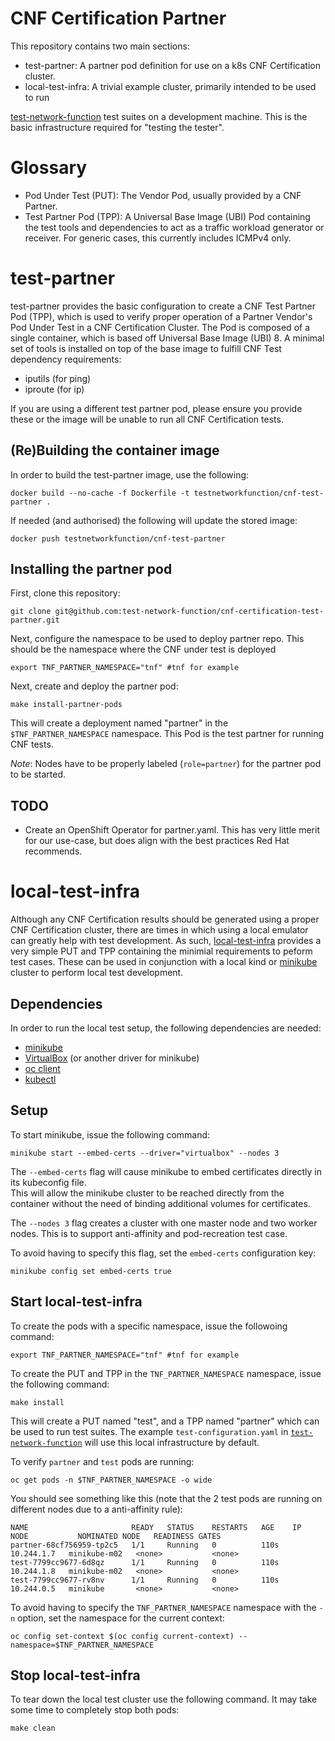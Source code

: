 # CNF Certification Partner

This repository contains two main sections:
* test-partner:  A partner pod definition for use on a k8s CNF Certification cluster.
* local-test-infra:  A trivial example cluster, primarily intended to be used to run


[test-network-function](https://github.com/test-network-function/test-network-function) test suites on a development machine.
This is the basic infrastructure required for "testing the tester".

# Glossary

* Pod Under Test (PUT): The Vendor Pod, usually provided by a CNF Partner.
* Test Partner Pod (TPP): A Universal Base Image (UBI) Pod containing the test tools and dependencies to act as a
traffic workload generator or receiver.  For generic cases, this currently includes ICMPv4 only.

# test-partner

test-partner provides the basic configuration to create a CNF Test Partner Pod (TPP), which is used to verify proper
operation of a Partner Vendor's Pod Under Test in a CNF Certification Cluster.  The Pod is composed of a single
container, which is based off Universal Base Image (UBI) 8.  A minimal set of tools is installed on top of the base
image to fulfill CNF Test dependency requirements:
* iputils (for ping)
* iproute (for ip)

If you are using a different test partner pod, please ensure you provide these or the image will be unable to run all CNF
Certification tests.

## (Re)Building the container image

In order to build the test-partner image, use the following:

```shell-script
docker build --no-cache -f Dockerfile -t testnetworkfunction/cnf-test-partner .
```

If needed (and authorised) the following will update the stored image:

```shell-script
docker push testnetworkfunction/cnf-test-partner
```

## Installing the partner pod

First, clone this repository:

```shell-script
git clone git@github.com:test-network-function/cnf-certification-test-partner.git
```

Next, configure the namespace to be used to deploy partner repo. This should be the namespace where the CNF under test is deployed
```shell-script
export TNF_PARTNER_NAMESPACE="tnf" #tnf for example
```

Next, create and deploy the partner pod:

```shell-script
make install-partner-pods
```


This will create a deployment named "partner" in the `$TNF_PARTNER_NAMESPACE` namespace.  This Pod is the test partner for running CNF
tests.

*Note*: Nodes have to be properly labeled (`role=partner`) for the partner pod to be started.
## TODO

* Create an OpenShift Operator for partner.yaml.  This has very little merit for our use-case, but does align with the
  best practices Red Hat recommends.

# local-test-infra

Although any CNF Certification results should be generated using a proper CNF Certification cluster, there are times
in which using a local emulator can greatly help with test development.  As such, [local-test-infra](./local-test-infra)
provides a very simple PUT and TPP containing the minimial requirements to peform test cases.
These can be used in conjunction with a local kind or [minikube](https://minikube.sigs.k8s.io/docs/) cluster to perform local test development.


## Dependencies

In order to run the local test setup, the following dependencies are needed:
* [minikube](https://minikube.sigs.k8s.io/docs/)
* [VirtualBox](https://www.virtualbox.org/) (or another driver for minikube)
* [oc client](https://docs.openshift.com/container-platform/3.6/cli_reference/get_started_cli.html#cli-linux)
* [kubectl](https://kubernetes.io/docs/tasks/tools/install-kubectl/)

## Setup

To start minikube, issue the following command:

```shell-script
minikube start --embed-certs --driver="virtualbox" --nodes 3
```

The `--embed-certs` flag will cause minikube to embed certificates directly in its kubeconfig file.  
This will allow the minikube cluster to be reached directly from the container without the need of binding additional volumes for certificates.

The `--nodes 3` flag creates a cluster with one master node and two worker nodes. This is to support anti-affinity and pod-recreation test case.

To avoid having to specify this flag, set the `embed-certs` configuration key:

```shell-script
minikube config set embed-certs true
```

## Start local-test-infra
To create the pods with a specific namespace, issue the followoing command:
```shell-script
export TNF_PARTNER_NAMESPACE="tnf" #tnf for example
```

To create the PUT and TPP in the `TNF_PARTNER_NAMESPACE` namespace, issue the following command:

```shell-script
make install
```

This will create a PUT named "test", and a TPP named "partner" which can be used to run test suites. The
example `test-configuration.yaml` in [`test-network-function`](https://github.com/test-network-function/test-network-function)
will use this local infrastructure by default.

To verify `partner` and `test` pods are running: 

```shell-script
oc get pods -n $TNF_PARTNER_NAMESPACE -o wide
```

You should see something like this (note that the 2 test pods are running on different nodes due to a anti-affinity rule):
```shell-script
NAME                       READY   STATUS    RESTARTS   AGE    IP           NODE           NOMINATED NODE   READINESS GATES
partner-68cf756959-tp2c5   1/1     Running   0          110s   10.244.1.7   minikube-m02   <none>           <none>
test-7799cc9677-6d8qz      1/1     Running   0          110s   10.244.1.8   minikube-m02   <none>           <none>
test-7799cc9677-rv8nv      1/1     Running   0          110s   10.244.0.5   minikube       <none>           <none>
```

To avoid having to specify the `TNF_PARTNER_NAMESPACE` namespace with the `-n` option, set the namespace for the current context:

```shell-script
oc config set-context $(oc config current-context) --namespace=$TNF_PARTNER_NAMESPACE
```
## Stop local-test-infra

To tear down the local test cluster use the following command. It may take some time to completely stop both pods:

```shell-script
make clean
```
